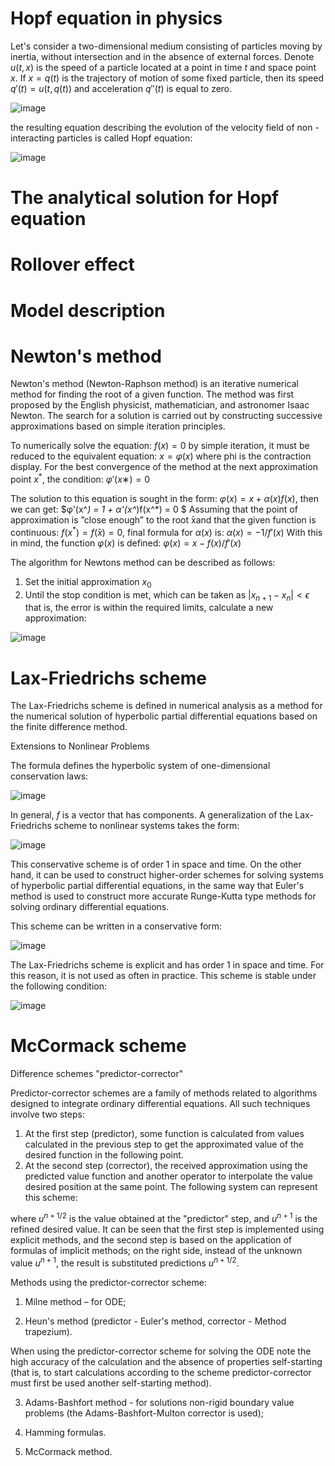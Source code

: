 # Hopf equation in physics
Let's consider a two-dimensional medium consisting of particles moving by inertia, without intersection and in the absence of external forces. Denote $u(t,x)$ is the speed of a particle located at a point in time $t$ and space point $x$. If $x=q(t)$ is the trajectory of motion of some fixed particle, then its speed $q'(t)=u(t, q(t))$ and acceleration $q''(t)$ is equal to zero. 

![image](https://user-images.githubusercontent.com/89813720/202877434-1efe118e-f409-49bd-835d-5fe2c09405f6.png)

the resulting equation describing the evolution of the velocity field of non - interacting particles is called Hopf equation:

![image](https://user-images.githubusercontent.com/89813720/202877442-5f9aced4-9472-4e87-a304-7a07031687b3.png)

# The analytical solution for Hopf equation

# Rollover effect

# Model description



# Newton's method
Newton's method (Newton-Raphson method) is an iterative numerical method for finding the root of a given function. The method was first proposed by the English physicist, mathematician, and astronomer Isaac Newton. The search for a solution is carried out by constructing successive approximations based on simple iteration principles. 

To numerically solve the equation: $f (x) = 0$ by simple iteration, it must be reduced to the equivalent equation: $x = φ(x)$ where phi is the contraction display. For the best convergence of the method at the next approximation point $x^*$, the condition: $φ'(x∗) = 0$

The solution to this equation is sought in the form: $φ(x) = x + α(x)f(x)$, then we can get: $φ'(x^*) = 1 + α'(x^*)f(x^*) = 0 $
Assuming that the point of approximation is ”close enough” to the root  ̄xand that the given function is continuous:
$f (x^*)= f ( ̄x) = 0$, final formula for $α(x)$ is: $α(x) =-1/f'(x)$
With this in mind, the function $φ(x)$ is defined:
$φ(x) = x − f (x)/f'(x)$

The algorithm for Newtons method can be described as follows:
1. Set the initial approximation $x_0$
2. Until the stop condition is met, which can be taken as $|x_{n+1}-x_{n}|<\epsilon$ that is, the error is within the required limits, calculate a new approximation: 

![image](https://user-images.githubusercontent.com/89813720/202877424-0c895daa-905b-4152-9cc1-1bd9d7cefdc1.png)

# Lax-Friedrichs scheme

The Lax-Friedrichs scheme is defined in numerical analysis as a method for the numerical solution of hyperbolic partial differential equations based on the finite difference method.

Extensions to Nonlinear Problems

The formula defines the hyperbolic system of one-dimensional conservation laws:

![image](https://user-images.githubusercontent.com/89813720/202877485-74943515-9ade-454c-a4f5-4fe87978c1ed.png)

In general, $f$ is a vector that has components. A generalization of the Lax-Friedrichs scheme to nonlinear systems takes the form:

![image](https://user-images.githubusercontent.com/89813720/202877517-0fb16b5d-e594-4a1f-8406-f4d98342111b.png)

This conservative scheme is of order 1 in space and time. On the other hand, it can be used to construct higher-order schemes for solving systems of hyperbolic partial differential equations, in the same way that Euler's method is used to construct more accurate Runge-Kutta type methods for solving ordinary differential equations.

This scheme can be written in a conservative form:

![image](https://user-images.githubusercontent.com/89813720/202877546-15962490-a2f7-4bca-b2e5-e964da8338b3.png)

The Lax-Friedrichs scheme is explicit and has order 1 in space and time. For this reason, it is not used as often in practice. This scheme is stable under the following condition:

![image](https://user-images.githubusercontent.com/89813720/202877577-2e8442e6-8a88-45f8-aa76-c312485d4c19.png)


# McCormack scheme
Difference schemes "predictor-corrector"

Predictor-corrector schemes are a family of methods related to algorithms designed to integrate ordinary differential equations. All such techniques involve two steps:
1. At the first step (predictor), some function is calculated from values calculated in the previous step to get the approximated value of the desired function in the following point.
2. At the second step (corrector), the received approximation using the predicted value function and another operator to interpolate the value desired position at the same point.
The following system can represent this scheme:

where $u^{n+1/2}$ is the value obtained at the "predictor" step, and $u^{n+1}$ is the refined desired value.
It can be seen that the first step is implemented using explicit methods, and the second step is based on the application of formulas of implicit methods; on the right side, instead of the unknown value $u^{n+1}$, the result is substituted predictions $u^{n+1/2}$.

Methods using the predictor-corrector scheme:
1. Milne method – for ODE;

2. Heun's method (predictor - Euler's method, corrector - Method trapezium). 

When using the predictor-corrector scheme for solving the ODE note the high accuracy of the calculation and the absence of properties
self-starting (that is, to start calculations according to the scheme predictor-corrector must first be used another self-starting method).

3. Adams-Bashfort method -  for solutions non-rigid boundary value problems (the Adams-Bashfort-Multon corrector is used);

4. Hamming formulas.

5. McCormack method.


